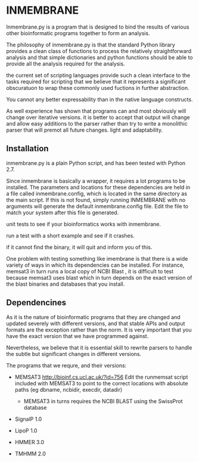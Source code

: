 # INMEMBRANE

Inmembrane.py is a program that is designed to bind the results of various other bioinformatic programs together to form an analysis.

The philosophy of inmembrane.py is that the standard Python library provides a clean class of functions to process the relatively straightforward analysis and that simple dictionaries and python functions should be able to provide all the analysis required for the analysis.

the current set of scripting languages provide such a clean interface to the tasks required for scripting that we believe that it represents a significant obscuratuon to wrap these commonly used fuctions in further abstraction. 

You cannot any better expressability than in the native language constructs. 

As well experience has shown that programs can and most obviously will change over iterative versions. it is better to accept that output will change and allow easy additions to the parser rather than try to write a monolithic parser that will premot all future changes. light and adaptability. 


## Installation

inmembrane.py is a plain Python script, and has been tested with Python 2.7. 

Since inmembrane is basically a wrapper, it requires a lot programs to be installed. The parameters and locations for these dependencies are held in a file called inmembrane.config, which is located in the same directory as the main script. If this is not found, simply running INMEMBRANE with no arguments will generate the default inmembrane.config file. Edit the file to match your system after this file is generated.

unit tests to see if your bioinformatics works with inmembrane. 

run a test with a short example and see if it crashes. 

if it cannot find the binary, it will quit and inform you of this. 

One problem with testing something like imembrane is that there is a wide variety of ways in which its dependencies can be installed. For instance, memsat3 in turn runs a local copy of NCBI Blast , it is difficult to test because memsat3 uses blast which in turn depends on the exact version of the blast binaries and databases that you install. 

## Dependencines

As it is the nature of bioinformatic programs that they are changed and updated severely with different versions, and that stable APIs and output formats are the exception rather than the norm. It is very important that you have the exact version that we have programmed against.

Nevertheless, we believe that it is essential skill to rewrite parsers to handle the subtle but significant changes in different versions. 

The programs that we requre, and their versions:

- MEMSAT3 <http://bioinf.cs.ucl.ac.uk/?id=756> Edit the runmemsat script included with MEMSAT3 to point to the correct locations with absolute paths (eg dbname, ncbidir, execdir, datadir)
  - MEMSAT3 in turns requires the NCBI BLAST using the SwissProt database

- SignalP 1.0

- LipoP 1.0  

- HMMER 3.0

- TMHMM 2.0